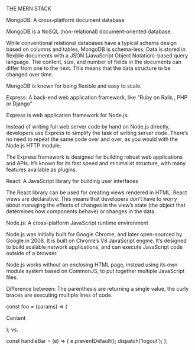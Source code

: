 THE MERN STACK

MongoDB: A cross-platform document database

MongoDB is a NoSQL (non-relational) document-oriented database.

While conventional relational databases have a typical schema design based on columns and tables, MongoDB is schema-less. Data is stored in flexible documents with a JSON (JavaScript Object Notation)-based query language. The content, size, and number of fields in the documents can differ from one to the next. This means that the data structure to be changed over time.

MongoDB is known for being flexible and easy to scale.

Express: A back-end web application framework, like "Ruby on Rails , PHP or Django"

Express is web application framework for Node.js.

Instead of writing full web server code by hand on Node.js directly, developers use Express to simplify the task of writing server code. There’s no need to repeat the same code over and over, as you would with the Node.js HTTP module.

The Express framework is designed for building robust web applications and APIs. It’s known for its fast speed and minimalist structure, with many features available as plugins.

React:  A JavaScript library for building user interfaces

The React library can be used for creating views rendered in HTML. React views are declarative. This means that developers don’t have to worry about managing the effects of changes in the view’s state (the object that determines how components behave) or changes in the data.

Node.js: A cross-platform JavaScript runtime environment

Node.js was initially built for Google Chrome, and later open-sourced by Google in 2008. It is built on Chrome’s V8 JavaScript engine. It’s designed to build scalable network applications, and can execute JavaScript code outside of a browser.

Node.js works without an enclosing HTML page, instead using its own module system based on CommonJS, to put together multiple JavaScript files.



Difference between: The parenthesis are returning a single value, the curly braces are executing multiple lines of code.

const foo = (params) => (
    <span>
        <p>Content</p>
    </span>
);
vs.

const handleBar = (e) => {
    e.preventDefault();
    dispatch('logout');
};
